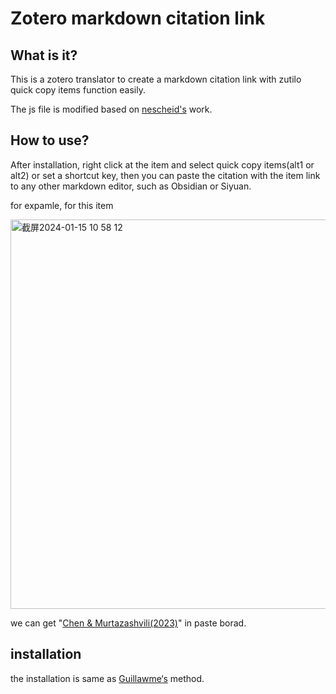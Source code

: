 # Zotero markdown citation link

## What is it?

This is a zotero translator to create a markdown citation link with zutilo quick copy items function easily.

The js file is modified based on [nescheid's](https://gist.github.com/nschneid/3134386) work.

## How to use?

After installation, right click at the item and select quick copy items(alt1 or alt2) or set a shortcut key, then you can paste the citation with the item link to any other markdown editor, such as Obsidian or Siyuan.

for expamle, for this item

<img width="623" alt="截屏2024-01-15 10 58 12" src="https://github.com/littleironx/zotero_markdown_citation_link/assets/67581505/33e8eae1-9417-4eab-80a5-3d24ed9af053">

we can get "[Chen & Murtazashvili(2023)](zotero://select/items/0_FL7IE3S9)" in paste borad.

## installation

the installation is same as [Guillawme‘s]([url](https://github.com/Guillawme/zotero-doi-link-quickcopy)https://github.com/Guillawme/zotero-doi-link-quickcopy) method.

